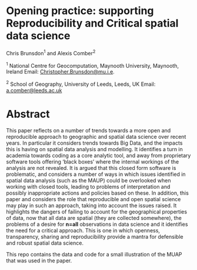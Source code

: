 # Opening practice: supporting Reproducibility and Critical spatial data science
Chris Brunsdon<sup>1</sup> and Alexis Comber<sup>2</sup>

<sup>1</sup> National Centre for Geocomputation, Maynooth University, Maynooth, Ireland Email: Christopher.Brunsdon@mu.i.e.

<sup>2</sup> School of Geography, University of Leeds, Leeds, UK Email: a.comber@leeds.ac.uk 


# Abstract

This paper reflects on a number of trends towards a more open and reproducible approach to geographic and spatial data science over recent years. In particular it considers trends towards Big Data, and the impacts this is having on spatial data analysis and modelling. It identifies a turn in academia towards coding as a core analytic tool, and away from proprietary software tools offering ‘black boxes’ where the internal workings of the analysis are not revealed. It is argued that this closed form software is problematic, and considers a number of ways in which issues identified in spatial data analysis (such as the MAUP) could be overlooked when working with closed tools, leading to problems of interpretation and possibly inappropriate actions and policies based on these. In addition, this paper and considers the role that reproducible and open spatial science may play in such an approach, taking into account the issues raised. It highlights the dangers of failing to account for the geographical properties of data, now that all data are spatial (they are collected somewhere), the problems of a desire for **n=all** observations in data science and it identifies the need for a critical approach. This is one in which openness, transparency, sharing and reproducibility provide a mantra for defensible and robust spatial data science.

This repo contains the data and code for a small illustration of the MUAP that was used in the paper.
